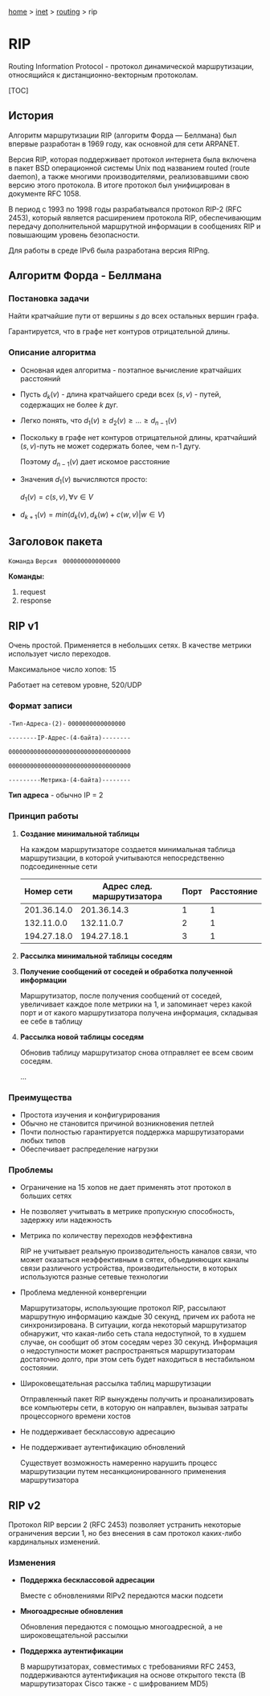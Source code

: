 <script type="text/x-mathjax-config">MathJax.Hub.Config({tex2jax: {inlineMath: [['$','$'], ['\(','\)']]}});</script><script src='https://cdnjs.cloudflare.com/ajax/libs/mathjax/2.7.5/MathJax.js?config=TeX-MML-AM_CHTML' async></script>

[home](../../) > [inet](../) > [routing](./) > rip

# RIP

Routing Information Protocol - протокол динамической маршрутизации, относящийся к дистанционно-векторным протоколам. 

[TOC]

## История

Алгоритм маршрутизации RIP (алгоритм Форда — Беллмана) был впервые разработан в 1969 году, как основной для сети ARPANET.

Версия RIP, которая поддерживает протокол интернета была включена в пакет BSD операционной системы Unix под названием routed (route daemon), а также многими производителями, реализовавшими свою версию этого протокола. В итоге протокол был унифицирован в документе RFC 1058.

В период с 1993 по 1998 годы разрабатывался протокол RIP-2 (RFC 2453), который является расширением протокола RIP, обеспечивающим передачу дополнительной маршрутной информации в сообщениях RIP и повышающим уровень безопасности.

Для работы в среде IPv6 была разработана версия RIPng.

## Алгоритм Форда - Беллмана

### Постановка задачи

Найти кратчайшие пути от вершины $s$ до всех остальных вершин графа.

Гарантируется, что в графе нет контуров отрицательной длины.

### Описание алгоритма

* Основная идея алгоритма - поэтапное вычисление кратчайших расстояний

* Пусть $d_k(v)$ - длина кратчайшего среди всех $(s, v)$ - путей, содержащих не более $k$ дуг.

* Легко понять, что $d_1(v) \geq d_2(v) \geq ... \geq d_{n-1}(v)$

* Поскольку в графе нет контуров отрицательной длины, кратчайший $(s, v)$-путь не может содержать более, чем n-1 дугу.

  Поэтому $d_{n-1}(v)$ дает искомое расстояние

* Значения $d_1(v)$ вычисляются просто:

  $d_1(v) = c(s, v),  \forall v \in V$

* $d_{k+1}(v) = min(d_k(v), d_k(w) + c(w,v) |w \in V)$

## Заголовок пакета

`Команда` `Версия ` `0000000000000000`

**Команды:**

1. request
2. response

## RIP v1

Очень простой. Применяется в небольших сетях. В качестве метрики использует число переходов.

Максимальное число хопов: 15

Работает на сетевом уровне, 520/UDP

### Формат записи

`-Тип-Адреса-(2)-` `0000000000000000`

`--------IP-Адрес-(4-байта)--------`

`0000000000000000000000000000000000`

`0000000000000000000000000000000000`

`---------Метрика-(4-байта)--------`

**Тип адреса** - обычно IP = 2

### Принцип работы

1. **Создание минимальной таблицы**

   На каждом маршрутизаторе создается минимальная таблица маршрутизации, в которой учитываются непосредственно подсоединенные сети

   | Номер сети  | Адрес след. маршрутизатора | Порт | Расстояние |
   | ----------- | -------------------------- | ---- | ---------- |
   | 201.36.14.0 | 201.36.14.3                | 1    | 1          |
   | 132.11.0.0  | 132.11.0.7                 | 2    | 1          |
   | 194.27.18.0 | 194.27.18.1                | 3    | 1          |

2. **Рассылка минимальной таблицы соседям**

3. **Получение сообщений от соседей и обработка полученной информации**

   Маршрутизатор, после получения сообщений от соседей, увеличивает каждое поле метрики на 1, и запоминает через какой порт и от какого маршрутизатора получена информация, складывая ее себе в таблицу

4. **Рассылка новой таблицы соседям**

   Обновив таблицу маршрутизатор снова отправляет ее всем своим соседям. 

   ...

### Преимущества

* Простота изучения и конфигурирования
* Обычно не становится причиной возникновения петлей
* Почти полностью гарантируется поддержка маршрутизаторами любых типов
* Обеспечивает распределение нагрузки

### Проблемы

* Ограничение на 15 хопов не дает применять этот протокол в больших сетях

* Не позволяет учитывать в метрике пропускную способность, задержку или надежность

* Метрика по количеству переходов неэффективна 

  RIP не учитывает реальную производительность каналов связи, что может оказаться неэффективным в сятех, объединяющих каналы связи различного устройства, производительности, в которых используются разные сетевые технологии

* Проблема медленной конвергенции

  Маршрутизаторы, использующие протокол RIP, рассылают маршрутную информацию каждые 30 секунд, причем их работа не синхронизирована. В ситуации, когда некоторый маршрутизатор обнаружит, что какая-либо сеть стала недоступной, то в худшем случае, он сообщит об этом соседям через 30 секунд. Информация о недоступности может распространяться маршрутизаторам достаточно долго, при этом сеть будет находиться в нестабильном состоянии.

* Широковещательная рассылка таблиц маршрутизации

  Отправленный пакет RIP вынуждены получить и проанализировать  все компьютеры сети, в которую он направлен, вызывая затраты процессорного времени хостов

* Не поддерживает бесклассовую адресацию

* Не поддерживает аутентификацию обновлений

  Существует возможность намеренно нарушить процесс маршрутизации путем несанкционированного применения маршрутизатора

## RIP v2

Протокол RIP версии 2 (RFC 2453) позволяет устранить некоторые ограничения версии 1, но без внесения в сам протокол каких-либо кардинальных изменений.

### Изменения

* **Поддержка бесклассовой адресации** 

  Вместе с обновлениями RIPv2 передаются маски подсети 

* **Многоадресные обновления**

  Обновления передаются с помощью многоадресной, а не широковещательной рассылки

* **Поддержка аутентификации**

  В маршрутизаторах, совместимых с требованиями RFC 2453, поддерживаются аутентификация на основе открытого текста (В маршрутизаторах Cisco также - с шифрованием MD5)
